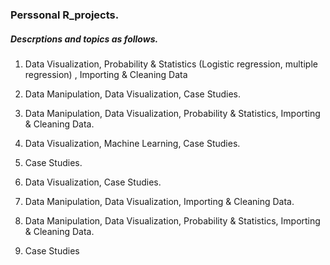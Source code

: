 ### Perssonal R_projects.
##### Descrptions and topics as follows.

1. Data Visualization, Probability & Statistics (Logistic regression, multiple regression) , Importing & Cleaning Data

2. Data Manipulation, Data Visualization, Case Studies.

3. Data Manipulation, Data Visualization, Probability & Statistics, Importing & Cleaning Data.

4. Data Visualization, Machine Learning, Case Studies.

5. Case Studies.

6. Data Visualization, Case Studies.

7. Data Manipulation, Data Visualization, Importing & Cleaning Data.

8. Data Manipulation, Data Visualization, Probability & Statistics, Importing & Cleaning Data.

9. Case Studies
